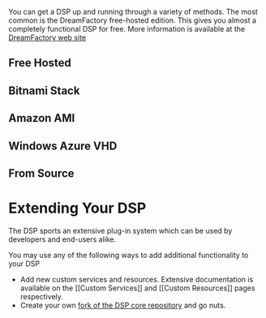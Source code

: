 You can get a DSP up and running through a variety of methods. The most common is the DreamFactory free-hosted edition. This gives you almost a completely functional DSP for free. More information is available at the [DreamFactory web site](https://www.dreamfactory.com)

## Free Hosted

## Bitnami Stack

## Amazon AMI

## Windows Azure VHD

## From Source

# Extending Your DSP

The DSP sports an extensive plug-in system which can be used by developers and end-users alike.

You may use any of the following ways to add additional functionality to your DSP
- Add new custom services and resources. Extensive documentation is available on the [[Custom Services]] and [[Custom Resources]] pages respectively.
- Create your own [fork of the DSP core repository](https://github.com/dreamfactorysoftware/dsp-core/fork) and go nuts.
